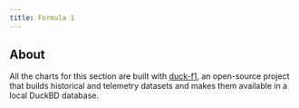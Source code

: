 ```yaml
---
title: Formula 1
---
```


## About

All the charts for this section are built with [duck-f1](https://github.com/memadore/duck-f1), an open-source project that builds historical and telemetry datasets and makes them available in a local DuckBD database.
